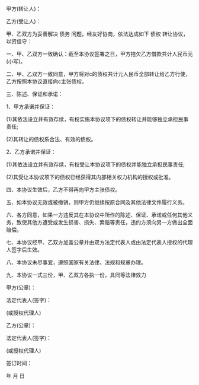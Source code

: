 
 


甲方(转让人)：


乙方(受让人)：


甲、乙双方为妥善解决
债务
问题，经友好协商，依法达成如下
债权
转让协议，以资信守：


一、甲、乙双方一致确认：截至本协议签署之日，甲方拖欠乙方借款共计人民币元(小写)。


二、甲、乙双方一致同意，甲方将对c的债权共计元人民币全部转让给乙方行使，乙方按照本协议直接向c主张债权。


三、陈述、保证和承诺：


1、甲方承诺并保证：


(1)其依法设立并有效存续，有权实施本协议项下的债权转让并能够独立承担民事责任;


(2)其转让的债权系合法、有效的债权。


2、乙方承诺并保证：


(1)其依法设立并有效存续，有权受让本协议项下的债权并能独立承担民事责任;


(2)其受让本协议项下的债权已经获得其内部相关权力机构的授权或批准。


四、本协议生效后，乙方不得再向甲方主张债权。


五、如本协议无效或被撤销，则甲方仍继续按原合同及其他法律文件履行义务。


六、各方同意，如果一方违反其在本协议中所作的陈述、保证、承诺或任何其他义务，致使其他方遭受或发生损害、损失、索赔等责任，违约方须向另一方做出全面赔偿。


七、本协议经甲、乙双方加盖公章并由双方法定代表人或由法定代表人授权的代理人签字后生效。


八、本协议未尽事宜，遵照国家有关法律、法规和规章办理。


九、本协议一式三份，甲、乙双方各执一份，具同等法律效力


甲方(公章)：


法定代表人(签字)：


(或授权代理人)


乙方(公章)：


法定代表人(签字)：


(或授权代理人)


签订时间：


年 月 日
 


 

 
 
 
 
 
  


  
 

  


  


  
 
 
 
 

